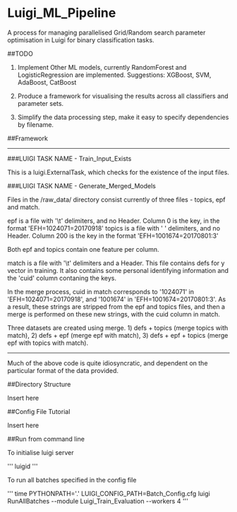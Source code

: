 # Luigi_ML_Pipeline
A process for managing parallelised Grid/Random search parameter optimisation in Luigi for binary classification tasks.

##TODO

1) Implement Other ML models, currently RandomForest and LogisticRegression are implemented. Suggestions: XGBoost, SVM, AdaBoost, CatBoost

2) Produce a framework for visualising the results across all classifiers and parameter sets.

3) Simplify the data processing step, make it easy to specify dependencies by filename.

##Framework

---

###LUIGI TASK NAME - Train_Input_Exists

This is a luigi.ExternalTask, which checks for the existence of the input files.

###LUIGI TASK NAME - Generate_Merged_Models 

Files in the /raw_data/ directory consist currently of three files - topics, epf and match. 

epf is a file with '\t' delimiters, and no Header. Column 0 is the key, in the format 'EFH=1024071=20170918'
topics is a file with ' ' delimiters, and no Header. Column 200 is the key in the format 'EFH=1001674=20170801:3'

Both epf and topics contain one feature per column.

match is a file with '\t' delimiters and a Header. This file contains defs for y vector in training. It also contains some personal identifying information and the 'cuid' column contaning the keys.

In the merge process, cuid in match corresponds to '1024071' in 'EFH=1024071=20170918', and '1001674' in 'EFH=1001674=20170801:3'.
As a result, these strings are stripped from the epf and topics files, and then a merge is performed on these new strings, with the cuid column in match.

Three datasets are created using merge. 1) defs + topics (merge topics with match), 2) defs + epf (merge epf with match), 3) defs + epf + topics (merge epf with topics with match).

---

Much of the above code is quite idiosyncratic, and dependent on the particular format of the data provided. 


##Directory Structure

Insert here

##Config File Tutorial

Insert here

##Run from command line

To initialise luigi server

'''
luigid
'''

To run all batches specified in the config file

'''
time PYTHONPATH='.' LUIGI_CONFIG_PATH=Batch_Config.cfg luigi RunAllBatches --module Luigi_Train_Evaluation --workers 4
'''